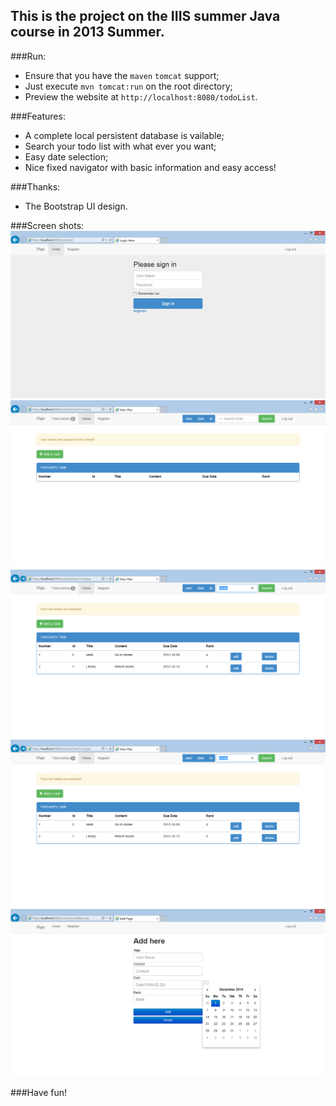 ## This is the project on the IIIS summer Java course in 2013 Summer.

###Run:
*	Ensure that you have the `maven` `tomcat` support;
*	Just execute `mvn tomcat:run` on the root directory;
*	Preview the website at `http://localhost:8080/todoList`.

###Features:
*	A complete local persistent database is vailable;
*	Search your todo list with what ever you want;
*	Easy date selection;
*	Nice fixed navigator with basic information and easy access!

###Thanks:
*	The Bootstrap UI design.

###Screen shots:
![Sign in](screenshots/sign_in.png "Sign in")
![Main panel](screenshots/main_panel.png "Main panel")
![Main panel](screenshots/main_panel_2.png "Main panel")
![Search](screenshots/search.png "Search")
![Add tasks](screenshots/add_task.png "Add tasks")

###Have fun!
